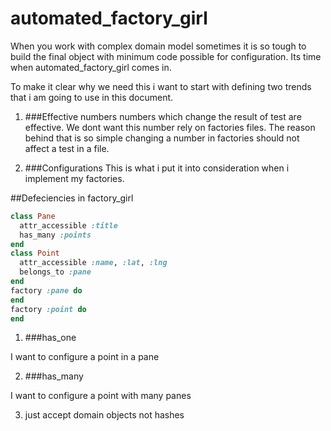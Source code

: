 automated_factory_girl
======================

When you work with complex domain model sometimes it is so tough to build the final object with minimum code possible for configuration. Its time when automated_factory_girl comes in.

To make it clear why we need this i want to start with defining two trends that i am going to use in this document. 

1. ###Effective numbers
numbers which change the result of test are effective. We dont want this number rely on factories files. The reason behind that is so simple changing a number in factories should not affect a test in a file.

2. ###Configurations
This is what i put it into consideration when i implement my factories.

##Defeciencies in factory_girl

```ruby
class Pane
  attr_accessible :title
  has_many :points
end
class Point
  attr_accessible :name, :lat, :lng
  belongs_to :pane
end
factory :pane do
end
factory :point do
end
```
1. ###has_one

I want to configure a point in a pane

2. ###has_many

I want to configure a point with many panes

3. just accept domain objects not hashes
